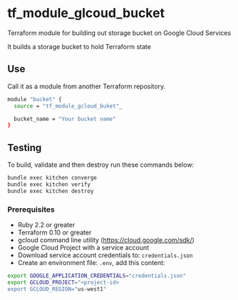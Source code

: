 # tf_module_glcoud_bucket

Terraform module for building out storage bucket on Google Cloud Services

It builds a storage bucket to hold Terraform state

## Use

Call it as a module from another Terraform repository.

```sh
module "bucket" {
  source = "tf_module_gcloud_buket"_

  bucket_name = "Your bucket name"
}
```

## Testing

To build, validate and then destroy run these commands below:

```sh
bundle exec kitchen converge
bundle exec kitchen verify
bundle exec kitchen destroy
```

### Prerequisites

- Ruby 2.2 or greater
- Terraform 0.10 or greater
- gcloud command line utility (https://cloud.google.com/sdk/)
- Google Cloud Project with a service account
- Download service account credentials to: `credentials.json`
- Create an environment file: `.env`, add this content:

```sh
export GOOGLE_APPLICATION_CREDENTIALS="credentials.json"
export GCLOUD_PROJECT="<project-id>
export GCLOUD_REGION="us-west1"
```
